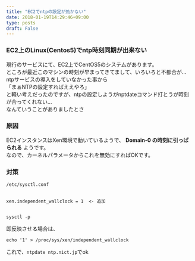 ```yaml
---
title: "EC2でntpの設定が効かない"
date: 2018-01-19T14:29:46+09:00
type: posts
draft: False
---
```


### EC2上のLinux(Centos5)でntp時刻同期が出来ない
現行のサービスにて、EC2上でCentOS5のシステムがあります。  
ところが最近このマシンの時刻が早まってきてまして、いろいろと不都合が…  
ntpサービスの導入をしていなかった事から  
「まぁNTPの設定すればええやろ」  
と軽い考えだったのですが、ntpの設定しようがnptdateコマンド打とうが時刻が合ってくれない…  
なんていうことがありましたとさ


### 原因
EC2インスタンスはXen環境で動いているようで、 **Domain-0 の時刻に引っぱられる** ようです。  
なので、カーネルパラメータからこれを無効にすればOKです。


### 対策
```
/etc/sysctl.conf


xen.independent_wallclock = 1  <- 追加


sysctl -p
```

即反映させる場合は、  
```
echo '1' > /proc/sys/xen/independent_wallclock
```

これで、`ntpdate ntp.nict.jp`でok
